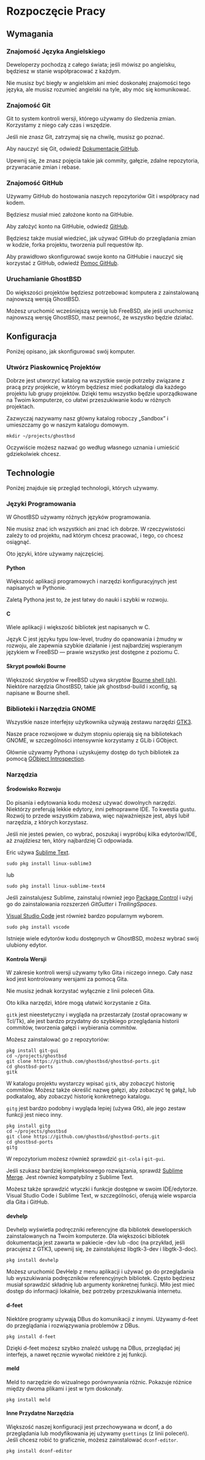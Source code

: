 <h1>Rozpoczęcie Pracy</h1>

## Wymagania

### Znajomość Języka Angielskiego

Deweloperzy pochodzą z całego świata; jeśli mówisz po angielsku, będziesz w stanie współpracować z każdym.

Nie musisz być biegły w angielskim ani mieć doskonałej znajomości tego języka, ale musisz rozumieć angielski na tyle, aby móc się komunikować.

[](#git)

### Znajomość Git

Git to system kontroli wersji, którego używamy do śledzenia zmian. Korzystamy z niego cały czas i wszędzie.

Jeśli nie znasz Git, zatrzymaj się na chwilę, musisz go poznać.

Aby nauczyć się Git, odwiedź [Dokumentację GitHub](https://docs.github.com/en/get-started/quickstart/set-up-git).

Upewnij się, że znasz pojęcia takie jak commity, gałęzie, zdalne repozytoria, przywracanie zmian i rebase.

### Znajomość GitHub

Używamy GitHub do hostowania naszych repozytoriów Git i współpracy nad kodem.

Będziesz musiał mieć założone konto na GitHubie.

Aby założyć konto na GitHubie, odwiedź [GitHub](https://github.com/).

Będziesz także musiał wiedzieć, jak używać GitHub do przeglądania zmian w kodzie, forka projektu, tworzenia pull requestów itp.

Aby prawidłowo skonfigurować swoje konto na GitHubie i nauczyć się korzystać z GitHub, odwiedź [Pomoc GitHub](https://docs.github.com).

### Uruchamianie GhostBSD

Do większości projektów będziesz potrzebować komputera z zainstalowaną najnowszą wersją GhostBSD.

Możesz uruchomić wcześniejszą wersję lub FreeBSD, ale jeśli uruchomisz najnowszą wersję GhostBSD, masz pewność, że wszystko będzie działać.

## Konfiguracja

Poniżej opisano, jak skonfigurować swój komputer.

### Utwórz Piaskownicę Projektów

Dobrze jest utworzyć katalog na wszystkie swoje potrzeby związane z pracą przy projekcie, w którym będziesz mieć podkatalogi dla każdego projektu lub grupy projektów. Dzięki temu wszystko będzie uporządkowane na Twoim komputerze, co ułatwi przeszukiwanie kodu w różnych projektach.

Zazwyczaj nazywamy nasz główny katalog roboczy „Sandbox” i umieszczamy go w naszym katalogu domowym.

```
mkdir ~/projects/ghostbsd
```

Oczywiście możesz nazwać go według własnego uznania i umieścić gdziekolwiek chcesz.

## Technologie

Poniżej znajduje się przegląd technologii, których używamy.

### Języki Programowania

W GhostBSD używamy różnych języków programowania.

Nie musisz znać ich wszystkich ani znać ich dobrze. W rzeczywistości zależy to od projektu, nad którym chcesz pracować, i tego, co chcesz osiągnąć.

Oto języki, które używamy najczęściej.

#### Python

Większość aplikacji programowych i narzędzi konfiguracyjnych jest napisanych w Pythonie.

Zaletą Pythona jest to, że jest łatwy do nauki i szybki w rozwoju.

#### C

Wiele aplikacji i większość bibliotek jest napisanych w C.

Język C jest języku typu low-level, trudny do opanowania i żmudny w rozwoju, ale zapewnia szybkie działanie i jest najbardziej wspieranym językiem w FreeBSD — prawie wszystko jest dostępne z poziomu C.

#### Skrypt powłoki Bourne

Większość skryptów w FreeBSD używa skryptów [Bourne shell (sh)](https://en.wikipedia.org/wiki/Bourne_shell). Niektóre narzędzia GhostBSD, takie jak ghostbsd-build i xconfig, są napisane w Bourne shell.

### Biblioteki i Narzędzia GNOME

Wszystkie nasze interfejsy użytkownika używają zestawu narzędzi [GTK3](https://docs.gtk.org/gtk3/).

Nasze prace rozwojowe w dużym stopniu opierają się na bibliotekach GNOME, w szczególności intensywnie korzystamy z GLib i GObject.

Głównie używamy Pythona i uzyskujemy dostęp do tych bibliotek za pomocą [GObject Introspection](https://gi.readthedocs.io).

### Narzędzia

#### Środowisko Rozwoju

Do pisania i edytowania kodu możesz używać dowolnych narzędzi. Niektórzy preferują lekkie edytory, inni pełnoprawne IDE. To kwestia gustu. Rozwój to przede wszystkim zabawa, więc najważniejsze jest, abyś lubił narzędzia, z których korzystasz.

Jeśli nie jesteś pewien, co wybrać, poszukaj i wypróbuj kilka edytorów/IDE, aż znajdziesz ten, który najbardziej Ci odpowiada.

Eric używa [Sublime Text](https://www.sublimetext.com/).

```
sudo pkg install linux-sublime3
```
lub
```
sudo pkg install linux-sublime-text4
```

Jeśli zainstalujesz Sublime, zainstaluj również jego [Package Control](https://packagecontrol.io/installation) i użyj go do zainstalowania rozszerzeń *GitGutter* i *TrailingSpaces*.

[Visual Studio Code](https://code.visualstudio.com/) jest również bardzo popularnym wyborem.

```
sudo pkg install vscode
```

Istnieje wiele edytorów kodu dostępnych w GhostBSD, możesz wybrać swój ulubiony edytor.

#### Kontrola Wersji

W zakresie kontroli wersji używamy tylko Gita i niczego innego. Cały nasz kod jest kontrolowany wersjami za pomocą Gita.

Nie musisz jednak korzystać wyłącznie z linii poleceń Gita.

Oto kilka narzędzi, które mogą ułatwić korzystanie z Gita.

`gitk` jest nieestetyczny i wygląda na przestarzały (został opracowany w Tcl/Tk), ale jest bardzo przydatny do szybkiego przeglądania historii commitów, tworzenia gałęzi i wybierania commitów.

Możesz zainstalować go z repozytoriów:
```
pkg install git-gui
cd ~/projects/ghostbsd
git clone https://github.com/ghostbsd/ghostbsd-ports.git
cd ghostbsd-ports
gitk
```
W katalogu projektu wystarczy wpisać `gitk`, aby zobaczyć historię commitów. Możesz także określić nazwę gałęzi, aby zobaczyć tę gałąź, lub podkatalog, aby zobaczyć historię konkretnego katalogu.

`gitg` jest bardzo podobny i wygląda lepiej (używa Gtk), ale jego zestaw funkcji jest nieco inny.
```
pkg install gitg
cd ~/projects/ghostbsd
git clone https://github.com/ghostbsd/ghostbsd-ports.git
cd ghostbsd-ports
gitg
```
W repozytorium możesz również sprawdzić `git-cola` i `git-gui`.

Jeśli szukasz bardziej kompleksowego rozwiązania, sprawdź [Sublime Merge](https://www.sublimemerge.com/). Jest również kompatybilny z Sublime Text.

Możesz także sprawdzić wtyczki i funkcje dostępne w swoim IDE/edytorze. Visual Studio Code i Sublime Text, w szczególności, oferują wiele wsparcia dla Gita i GitHub.

#### devhelp

Devhelp wyświetla podręczniki referencyjne dla bibliotek deweloperskich zainstalowanych na Twoim komputerze. Dla większości bibliotek dokumentacja jest zawarta w pakiecie -dev lub -doc (na przykład, jeśli pracujesz z GTK3, upewnij się, że zainstalujesz libgtk-3-dev i libgtk-3-doc).

```
pkg install devhelp
```

Możesz uruchomić DevHelp z menu aplikacji i używać go do przeglądania lub wyszukiwania podręczników referencyjnych bibliotek. Często będziesz musiał sprawdzić składnię lub argumenty konkretnej funkcji. Miło jest mieć dostęp do informacji lokalnie, bez potrzeby przeszukiwania internetu.

#### d-feet

Niektóre programy używają DBus do komunikacji z innymi. Używamy d-feet do przeglądania i rozwiązywania problemów z DBus.

```
pkg install d-feet
```

Dzięki d-feet możesz szybko znaleźć usługę na DBus, przeglądać jej interfejs, a nawet ręcznie wywołać niektóre z jej funkcji.

#### meld

Meld to narzędzie do wizualnego porównywania różnic. Pokazuje różnice między dwoma plikami i jest w tym doskonały.

```
pkg install meld
```

#### Inne Przydatne Narzędzia

Większość naszej konfiguracji jest przechowywana w dconf, a do przeglądania lub modyfikowania jej używamy `gsettings` (z linii poleceń). Jeśli chcesz robić to graficznie, możesz zainstalować `dconf-editor`.

```
pkg install dconf-editor
```